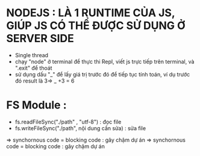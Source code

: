 # NODEJS : LÀ 1 RUNTIME CỦA JS, GIÚP JS CÓ THỂ ĐƯỢC SỬ DỤNG Ở SERVER SIDE

- Single thread
- chạy "node" ở terminal để thực thi Repl, viết js trực tiếp trên terminal, và ".exit" để thoát
- sử dụng dấu "_" để lấy giá trị trước đó để tiếp tục tính toán, ví dụ trước đó result là 3=> _ +3 = 6

# FS Module :

- fs.readFileSync("./path" , "utf-8") : đọc file
- fs.writeFileSync("./path", nội dung cần sửa) : sửa file

 => synchornous code = blocking code : gây chậm dự án
  => synchornous code = blocking code : gây chậm dự án